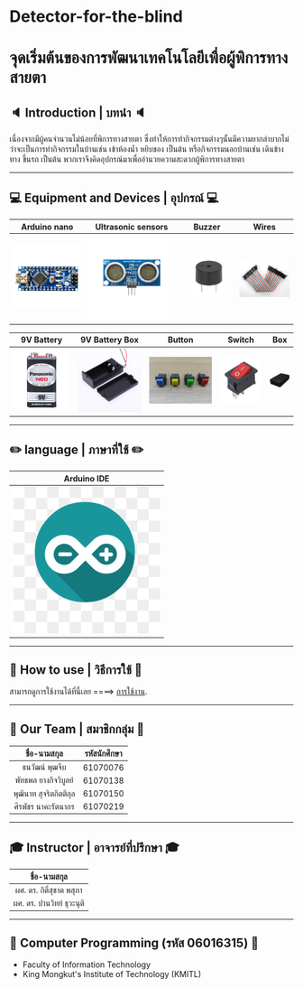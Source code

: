 #  Detector-for-the-blind
# จุดเริ่มต้นของการพัฒนาเทคโนโลยีเพื่อผู้พิการทางสายตา

## :speaker: Introduction | บทนำ :speaker:
เนื่องจากมีผู้คนจำนวนไม่น้อยที่พิการทางสายตา ซึ่งทำให้การทำกิจกรรมต่างๆนั้นมีความยากลำบากไม่ว่าจะเป็นการทำกิจกรรมในบ้านเช่น เข้าห้องน้ำ หยิบของ เป็นต้น หรือกิจกรรมนอกบ้านเช่น เดินข้างทาง ขึ้นรถ เป็นต้น พวกเราจึงคิดอุปกรณ์มาเพื่ออำนวยความสะดวกผู้พิการทางสายตา

---

## 💻 Equipment and Devices | อุปกรณ์ 💻

| Arduino nano	 | Ultrasonic sensors | Buzzer | Wires |
| :--------: | :--------: | :--------: | :--------: | 
|   ![Arduino nano](pic/arn.jpg)   |   ![Ultrasonic sensors](pic/u_sensor.png)|   ![Buzzer](pic/buzzer.jpg)   |   ![Wires](pic/wire.jpg)   | 

| 9V Battery | 9V Battery Box | Button | Switch | Box |
| :--------: | :--------: | :--------: | :--------: | :--------: |  
|   ![9V Battery](pic/9v.jpg)  |  ![9V Battery Box](pic/box9v.jpg)   | ![Button](pic/button.jpg)  | ![Switch](pic/switch.jpg) | ![Box](pic/box.png) |

---

## :pencil2: language | ภาษาที่ใช้ :pencil2:

| Arduino IDE |
| :--------: |
|![Arduino IDE](pic/alogo.jpg) |

---

## 🔌 How to use | วิธีการใช้ 🔌

สามารถดูการใช้งานได้ที่นี้เลย ====> [การใช้งาน]().

---

## :boy: Our Team | สมาชิกกลุ่ม :boy:
| ชื่อ-นามสกุล       | รหัสนักศึกษา |
| :-------------: |:----------:|
| ธนวัฒน์ พุฒจีบ | 61070076 |
| พัทธพล ยางกิจวิบูลย์ | 61070138 |
| พุฒินาท สุจริตกิตติกุล | 61070150 |
| ศิรพัชร นาคะรัตนากร | 61070219 |

---

## 🎓 Instructor | อาจารย์ที่ปรึกษา 🎓
| ชื่อ-นามสกุล |
| :-------------: |
| ผศ. ดร. กิติ์สุชาต พสุภา |
| ผศ. ดร. ปานวิทย์ ธุวะนุติ |

---

## :school_satchel: Computer Programming (รหัส 06016315) :school_satchel:

- Faculty of Information Technology 
- King Mongkut's Institute of Technology  (KMITL)
